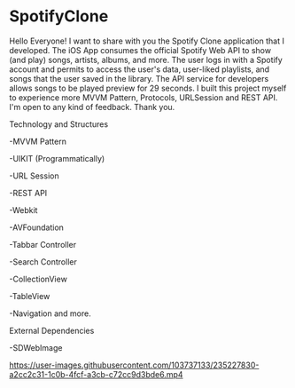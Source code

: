 # SpotifyClone
Hello Everyone!
I want to share with you the Spotify Clone application that I developed. 
The iOS App consumes the official Spotify Web API to show (and play) songs, artists, albums, and more. 
The user logs in with a Spotify account and permits to access the user's data, user-liked playlists, and songs that the user saved in the library. 
The API service for developers allows songs to be played preview for 29 seconds.
I built this project myself to experience more MVVM Pattern, Protocols, URLSession and REST API.
I'm open to any kind of feedback. Thank you.

Technology and Structures

-MVVM Pattern

-UIKIT (Programmatically)

-URL Session

-REST API 

-Webkit

-AVFoundation

-Tabbar Controller

-Search Controller

-CollectionView

-TableView

-Navigation and more.

External Dependencies

-SDWebImage


https://user-images.githubusercontent.com/103737133/235227830-a2cc2c31-1c0b-4fcf-a3cb-c72cc9d3bde6.mp4

